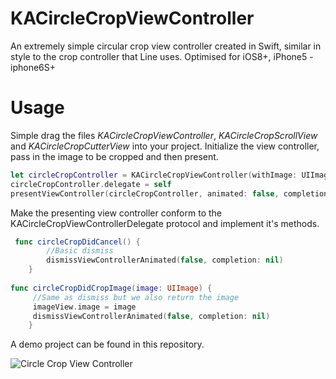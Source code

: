 # KACircleCropViewController
An extremely simple circular crop view controller created in Swift, similar in style to the crop controller that Line uses.
Optimised for iOS8+, iPhone5 - iphone6S+

# Usage

Simple drag the files *KACircleCropViewController*, *KACircleCropScrollView* and *KACircleCropCutterView* into your project. Initialize the view controller, pass in the image to be cropped and then present.
```Swift
let circleCropController = KACircleCropViewController(withImage: UIImage(named: "cloud.jpg")!)
circleCropController.delegate = self
presentViewController(circleCropController, animated: false, completion: nil)
```
Make the presenting view controller conform to the KACircleCropViewControllerDelegate protocol and implement it's methods.
```Swift
 func circleCropDidCancel() {
        //Basic dismiss
        dismissViewControllerAnimated(false, completion: nil)
    }
    
func circleCropDidCropImage(image: UIImage) {
     //Same as dismiss but we also return the image
     imageView.image = image
     dismissViewControllerAnimated(false, completion: nil)
    }
```
A demo project can be found in this repository.

<img src="https://github.com/kekearif/KACircleCropViewController/blob/master/Circle%20Crop%20View%20Controller%20Demo/screenshot.png?raw=true" alt="Circle Crop View Controller" align="left">



